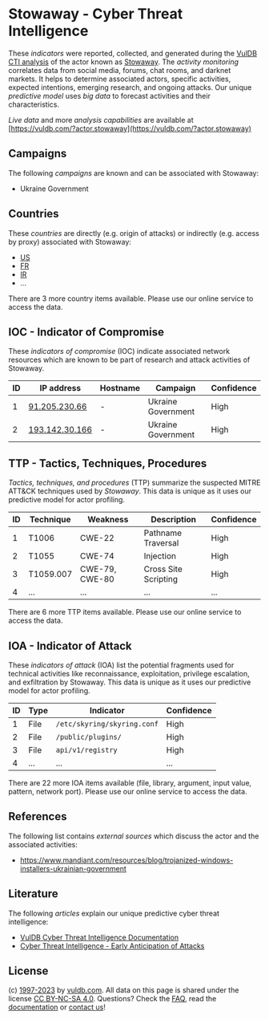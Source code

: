 # Stowaway - Cyber Threat Intelligence

These _indicators_ were reported, collected, and generated during the [VulDB CTI analysis](https://vuldb.com/?kb.cti) of the actor known as [Stowaway](https://vuldb.com/?actor.stowaway). The _activity monitoring_ correlates data from social media, forums, chat rooms, and darknet markets. It helps to determine associated actors, specific activities, expected intentions, emerging research, and ongoing attacks. Our unique _predictive model_ uses _big data_ to forecast activities and their characteristics.

_Live data_ and more _analysis capabilities_ are available at [https://vuldb.com/?actor.stowaway](https://vuldb.com/?actor.stowaway)

## Campaigns

The following _campaigns_ are known and can be associated with Stowaway:

* Ukraine Government

## Countries

These _countries_ are directly (e.g. origin of attacks) or indirectly (e.g. access by proxy) associated with Stowaway:

* [US](https://vuldb.com/?country.us)
* [FR](https://vuldb.com/?country.fr)
* [IR](https://vuldb.com/?country.ir)
* ...

There are 3 more country items available. Please use our online service to access the data.

## IOC - Indicator of Compromise

These _indicators of compromise_ (IOC) indicate associated network resources which are known to be part of research and attack activities of Stowaway.

ID | IP address | Hostname | Campaign | Confidence
-- | ---------- | -------- | -------- | ----------
1 | [91.205.230.66](https://vuldb.com/?ip.91.205.230.66) | - | Ukraine Government | High
2 | [193.142.30.166](https://vuldb.com/?ip.193.142.30.166) | - | Ukraine Government | High

## TTP - Tactics, Techniques, Procedures

_Tactics, techniques, and procedures_ (TTP) summarize the suspected MITRE ATT&CK techniques used by _Stowaway_. This data is unique as it uses our predictive model for actor profiling.

ID | Technique | Weakness | Description | Confidence
-- | --------- | -------- | ----------- | ----------
1 | T1006 | CWE-22 | Pathname Traversal | High
2 | T1055 | CWE-74 | Injection | High
3 | T1059.007 | CWE-79, CWE-80 | Cross Site Scripting | High
4 | ... | ... | ... | ...

There are 6 more TTP items available. Please use our online service to access the data.

## IOA - Indicator of Attack

These _indicators of attack_ (IOA) list the potential fragments used for technical activities like reconnaissance, exploitation, privilege escalation, and exfiltration by Stowaway. This data is unique as it uses our predictive model for actor profiling.

ID | Type | Indicator | Confidence
-- | ---- | --------- | ----------
1 | File | `/etc/skyring/skyring.conf` | High
2 | File | `/public/plugins/` | High
3 | File | `api/v1/registry` | High
4 | ... | ... | ...

There are 22 more IOA items available (file, library, argument, input value, pattern, network port). Please use our online service to access the data.

## References

The following list contains _external sources_ which discuss the actor and the associated activities:

* https://www.mandiant.com/resources/blog/trojanized-windows-installers-ukrainian-government

## Literature

The following _articles_ explain our unique predictive cyber threat intelligence:

* [VulDB Cyber Threat Intelligence Documentation](https://vuldb.com/?kb.cti)
* [Cyber Threat Intelligence - Early Anticipation of Attacks](https://www.scip.ch/en/?labs.20201022)

## License

(c) [1997-2023](https://vuldb.com/?kb.changelog) by [vuldb.com](https://vuldb.com/?kb.about). All data on this page is shared under the license [CC BY-NC-SA 4.0](https://creativecommons.org/licenses/by-nc-sa/4.0/). Questions? Check the [FAQ](https://vuldb.com/?kb.faq), read the [documentation](https://vuldb.com/?kb) or [contact us](https://vuldb.com/?contact)!

